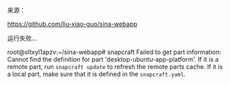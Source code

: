 


来源：

https://github.com/liu-xiao-guo/sina-webapp


运行失败...

root@sltxyl1apzv:~/sina-webapp# snapcraft
Failed to get part information: Cannot find the definition for part 'desktop-ubuntu-app-platform'. If it is a remote part, run `snapcraft update` to refresh the remote parts cache. If it is a local part, make sure that it is defined in the `snapcraft.yaml`.



